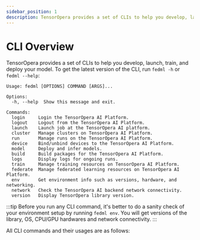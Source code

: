 ```yaml
---
sidebar_position: 1
description: TensorOpera provides a set of CLIs to help you develop, launch, train, and deploy your model.
---
```


# CLI Overview

TensorOpera provides a set of CLIs to help you develop, launch, train, and deploy your model. To get the latest version of the CLI, run `fedml -h` or `fedml --help`:

```
Usage: fedml [OPTIONS] COMMAND [ARGS]...

Options:
  -h, --help  Show this message and exit.

Commands:
  login     Login the TensorOpera AI Platform.
  logout    Logout from the TensorOpera AI Platform.
  launch    Launch job at the TensorOpera AI platform.
  cluster   Manage clusters on TensorOpera AI Platform.
  run       Manage runs on the TensorOpera AI Platform.
  device    Bind/unbind devices to the TensorOpera AI Platform.
  model     Deploy and infer models.
  build     Build packages for the TensorOpera AI Platform.
  logs      Display logs for ongoing runs.
  train     Manage training resources on TensorOpera AI Platform.
  federate  Manage federated learning resources on TensorOpera AI Platform.
  env       Get environment info such as versions, hardware, and networking.
  network   Check the TensorOpera AI backend network connectivity.
  version   Display TensorOpera library version.
```

:::tip
Before you run any CLI command, it's better to do a sanity check of your environment setup by running `fedml env`. You will get versions of the library, OS, CPU/GPU hardwares and network connectivity.
:::

All CLI commands and their usages are as follows:
